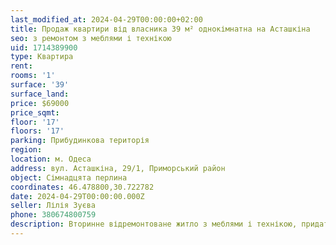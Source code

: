 ```yaml
---
last_modified_at: 2024-04-29T00:00:00+02:00
title: Продаж квартири від власника 39 м² однокімнатна на Асташкіна
seo: з ремонтом з меблями і технікою
uid: 1714389900
type: Квартира
rent:
rooms: '1'
surface: '39'
surface_land:
price: $69000
price_sqmt:
floor: '17'
floors: '17'
parking: Прибудинкова територія
region:
location: м. Одеса
address: вул. Асташкіна, 29/1, Приморський район
object: Сімнадцята перлина
coordinates: 46.478800,30.722782
date: 2024-04-29T00:00:00.000Z
seller: Лілія Зуєва
phone: 380674800759
description: Вторинне відремонтоване житло з меблями і технікою, придатне і готове для проживання
---
```

